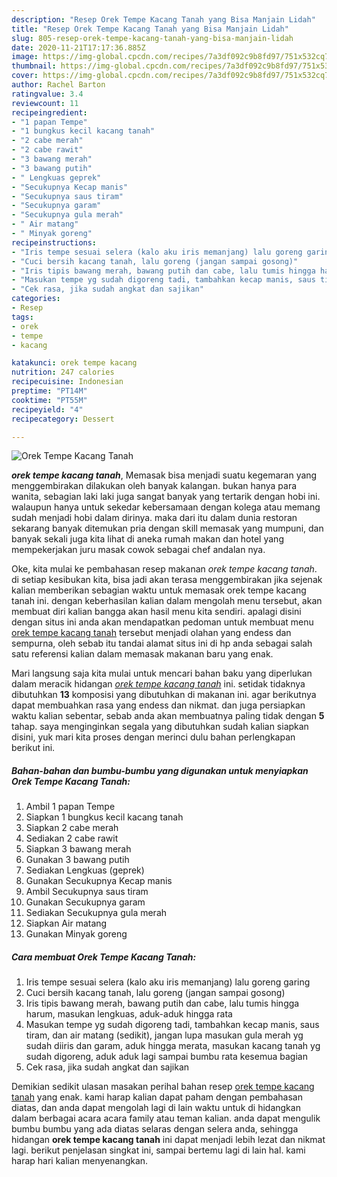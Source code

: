 ```yaml
---
description: "Resep Orek Tempe Kacang Tanah yang Bisa Manjain Lidah"
title: "Resep Orek Tempe Kacang Tanah yang Bisa Manjain Lidah"
slug: 805-resep-orek-tempe-kacang-tanah-yang-bisa-manjain-lidah
date: 2020-11-21T17:17:36.885Z
image: https://img-global.cpcdn.com/recipes/7a3df092c9b8fd97/751x532cq70/orek-tempe-kacang-tanah-foto-resep-utama.jpg
thumbnail: https://img-global.cpcdn.com/recipes/7a3df092c9b8fd97/751x532cq70/orek-tempe-kacang-tanah-foto-resep-utama.jpg
cover: https://img-global.cpcdn.com/recipes/7a3df092c9b8fd97/751x532cq70/orek-tempe-kacang-tanah-foto-resep-utama.jpg
author: Rachel Barton
ratingvalue: 3.4
reviewcount: 11
recipeingredient:
- "1 papan Tempe"
- "1 bungkus kecil kacang tanah"
- "2 cabe merah"
- "2 cabe rawit"
- "3 bawang merah"
- "3 bawang putih"
- " Lengkuas geprek"
- "Secukupnya Kecap manis"
- "Secukupnya saus tiram"
- "Secukupnya garam"
- "Secukupnya gula merah"
- " Air matang"
- " Minyak goreng"
recipeinstructions:
- "Iris tempe sesuai selera (kalo aku iris memanjang) lalu goreng garing"
- "Cuci bersih kacang tanah, lalu goreng (jangan sampai gosong)"
- "Iris tipis bawang merah, bawang putih dan cabe, lalu tumis hingga harum, masukan lengkuas, aduk-aduk hingga rata"
- "Masukan tempe yg sudah digoreng tadi, tambahkan kecap manis, saus tiram, dan air matang (sedikit), jangan lupa masukan gula merah yg sudah diiris dan garam, aduk hingga merata, masukan kacang tanah yg sudah digoreng, aduk aduk lagi sampai bumbu rata kesemua bagian"
- "Cek rasa, jika sudah angkat dan sajikan"
categories:
- Resep
tags:
- orek
- tempe
- kacang

katakunci: orek tempe kacang 
nutrition: 247 calories
recipecuisine: Indonesian
preptime: "PT14M"
cooktime: "PT55M"
recipeyield: "4"
recipecategory: Dessert

---
```



![Orek Tempe Kacang Tanah](https://img-global.cpcdn.com/recipes/7a3df092c9b8fd97/751x532cq70/orek-tempe-kacang-tanah-foto-resep-utama.jpg)

<b><i>orek tempe kacang tanah</i></b>, Memasak bisa menjadi suatu kegemaran yang menggembirakan dilakukan oleh banyak kalangan. bukan hanya para wanita, sebagian laki laki juga sangat banyak yang tertarik dengan hobi ini. walaupun hanya untuk sekedar kebersamaan dengan kolega atau memang sudah menjadi hobi dalam dirinya. maka dari itu dalam dunia restoran sekarang banyak ditemukan pria dengan skill memasak yang mumpuni, dan banyak sekali juga kita lihat di aneka rumah makan dan hotel yang mempekerjakan juru masak cowok sebagai chef andalan nya.



Oke, kita mulai ke pembahasan resep makanan <i>orek tempe kacang tanah</i>. di setiap kesibukan kita, bisa jadi akan terasa menggembirakan jika sejenak kalian memberikan sebagian waktu untuk memasak orek tempe kacang tanah ini. dengan keberhasilan kalian dalam mengolah menu tersebut, akan membuat diri kalian bangga akan hasil menu kita sendiri. apalagi disini dengan situs ini anda akan mendapatkan pedoman untuk membuat menu <u>orek tempe kacang tanah</u> tersebut menjadi olahan yang endess dan sempurna, oleh sebab itu tandai alamat situs ini di hp anda sebagai salah satu referensi kalian dalam memasak makanan baru yang enak.


Mari langsung saja kita mulai untuk mencari bahan baku yang diperlukan dalam meracik hidangan <u><i>orek tempe kacang tanah</i></u> ini. setidak tidaknya dibutuhkan <b>13</b> komposisi yang dibutuhkan di makanan ini. agar berikutnya dapat membuahkan rasa yang endess dan nikmat. dan juga persiapkan waktu kalian sebentar, sebab anda akan membuatnya paling tidak dengan <b>5</b> tahap. saya menginginkan segala yang dibutuhkan sudah kalian siapkan disini, yuk mari kita proses dengan merinci dulu bahan perlengkapan berikut ini.

<!--inarticleads1-->

##### Bahan-bahan dan bumbu-bumbu yang digunakan untuk menyiapkan Orek Tempe Kacang Tanah:

1. Ambil 1 papan Tempe
1. Siapkan 1 bungkus kecil kacang tanah
1. Siapkan 2 cabe merah
1. Sediakan 2 cabe rawit
1. Siapkan 3 bawang merah
1. Gunakan 3 bawang putih
1. Sediakan  Lengkuas (geprek)
1. Gunakan Secukupnya Kecap manis
1. Ambil Secukupnya saus tiram
1. Gunakan Secukupnya garam
1. Sediakan Secukupnya gula merah
1. Siapkan  Air matang
1. Gunakan  Minyak goreng




<!--inarticleads2-->

##### Cara membuat Orek Tempe Kacang Tanah:

1. Iris tempe sesuai selera (kalo aku iris memanjang) lalu goreng garing
1. Cuci bersih kacang tanah, lalu goreng (jangan sampai gosong)
1. Iris tipis bawang merah, bawang putih dan cabe, lalu tumis hingga harum, masukan lengkuas, aduk-aduk hingga rata
1. Masukan tempe yg sudah digoreng tadi, tambahkan kecap manis, saus tiram, dan air matang (sedikit), jangan lupa masukan gula merah yg sudah diiris dan garam, aduk hingga merata, masukan kacang tanah yg sudah digoreng, aduk aduk lagi sampai bumbu rata kesemua bagian
1. Cek rasa, jika sudah angkat dan sajikan




Demikian sedikit ulasan masakan perihal bahan resep <u>orek tempe kacang tanah</u> yang enak. kami harap kalian dapat paham dengan pembahasan diatas, dan anda dapat mengolah lagi di lain waktu untuk di hidangkan dalam berbagai acara acara family atau teman kalian. anda dapat mengulik bumbu bumbu yang ada diatas selaras dengan selera anda, sehingga hidangan <b>orek tempe kacang tanah</b> ini dapat menjadi lebih lezat dan nikmat lagi. berikut penjelasan singkat ini, sampai bertemu lagi di lain hal. kami harap hari kalian menyenangkan.
